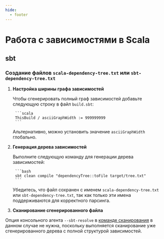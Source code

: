 ```yaml
---
hide:
  - footer
---
```

# Работа с зависимостями в Scala

## sbt

### Создание файлов `scala-dependency-tree.txt` или `sbt-dependency-tree.txt`

1. **Настройка ширины графа зависимостей**

    Чтобы сгенерировать полный граф зависимостей добавьте следующую строку в файл `build.sbt`:

        ```scala
        ThisBuild / asciiGraphWidth := 999999999
        ```

    Альтернативно, можно установить значение `asciiGraphWidth` глобально.

2. **Генерация дерева зависимостей**

    Выполните следующую команду для генерации дерева зависимостей:

        ```bash
        sbt clean compile "dependencyTree::toFile target/tree.txt"
        ```

    Убедитесь, что файл сохранен с именем `scala-dependency-tree.txt` или `sbt-dependency-tree.txt`, так как только эти имена поддерживаются для корректного парсинга.

3. **Сканирование сгенерированного файла**

Опция консольного агента `--sbt-resolve` в [команде сканирования](/agent/scan) в данном случае не нужна, поскольку выполняется сканирование уже сгенерированного дерева с полной структурой зависимостей.